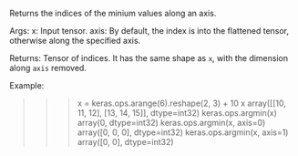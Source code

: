 Returns the indices of the minium values along an axis.

Args:
    x: Input tensor.
    axis: By default, the index is into the flattened tensor, otherwise
        along the specified axis.

Returns:
    Tensor of indices. It has the same shape as `x`, with the dimension
    along `axis` removed.

Example:
>>> x = keras.ops.arange(6).reshape(2, 3) + 10
>>> x
array([[10, 11, 12],
       [13, 14, 15]], dtype=int32)
>>> keras.ops.argmin(x)
array(0, dtype=int32)
>>> keras.ops.argmin(x, axis=0)
array([0, 0, 0], dtype=int32)
>>> keras.ops.argmin(x, axis=1)
array([0, 0], dtype=int32)
